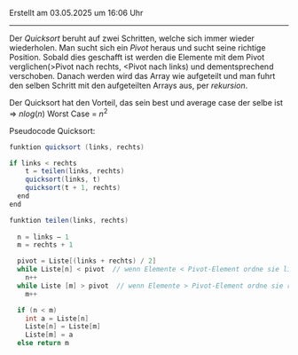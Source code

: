 Erstellt am 03.05.2025 um 16:06 Uhr

---
Der *Quicksort* beruht auf zwei Schritten, welche sich immer wieder wiederholen. Man sucht sich ein *Pivot* heraus und sucht seine richtige Position. Sobald dies geschafft ist werden die Elemente mit dem Pivot verglichen(>Pivot nach rechts, <Pivot nach links) und dementsprechend verschoben. Danach werden wird das Array wie aufgeteilt und man fuhrt den selben Schritt mit den aufgeteilten Arrays aus, per *rekursion*.

Der Quicksort hat den Vorteil, das sein best und average case der selbe ist => $n log(n)$
Worst Case = $n^2$

Pseudocode Quicksort:
```cs
funktion quicksort (links, rechts)

if links < rechts
    t = teilen(links, rechts)
    quicksort(links, t)
    quicksort(t + 1, rechts)
  end
end

funktion teilen(links, rechts)
  
  n = links – 1
  m = rechts + 1

  pivot = Liste[(links + rechts) / 2]
  while Liste[n] < pivot  // wenn Elemente < Pivot-Element ordne sie links ein
    n++
  while Liste [m] > pivot  // wenn Elemente > Pivot-Element ordne sie rechts ein
    m++

  if (n < m)
    int a = Liste[n]
    Liste[n] = Liste[m]
    Liste[m] = a
  else return m
```
